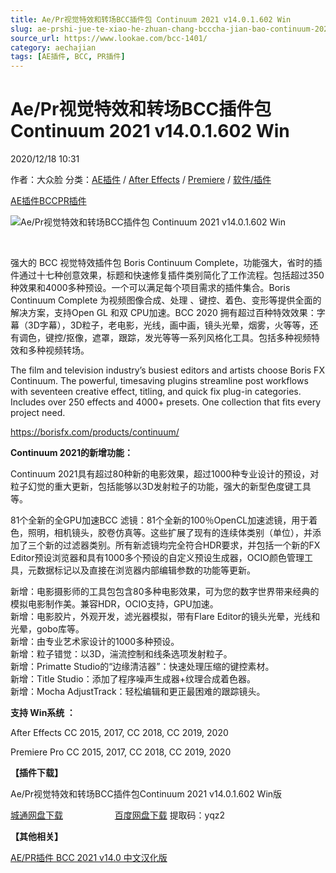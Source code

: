 ```yaml
---
title: Ae/Pr视觉特效和转场BCC插件包 Continuum 2021 v14.0.1.602 Win
slug: ae-prshi-jue-te-xiao-he-zhuan-chang-bcccha-jian-bao-continuum-2021-v14-0-1-602-win
source_url: https://www.lookae.com/bcc-1401/
category: aechajian
tags: [AE插件, BCC, PR插件]
---
```

# Ae/Pr视觉特效和转场BCC插件包 Continuum 2021 v14.0.1.602 Win

2020/12/18 10:31

作者：大众脸
分类：[AE插件](https://www.lookae.com/after-effects/aechajian/) / [After Effects](https://www.lookae.com/after-effects/) / [Premiere](https://www.lookae.com/qitarjcj/premierezy/) / [软件/插件](https://www.lookae.com/qitarjcj/)

[AE插件](https://www.lookae.com/tag/ae%e6%8f%92%e4%bb%b6/)[BCC](https://www.lookae.com/tag/bcc/)[PR插件](https://www.lookae.com/tag/pr%e6%8f%92%e4%bb%b6/)

![Ae/Pr视觉特效和转场BCC插件包 Continuum 2021 v14.0.1.602 Win](https://www.lookae.com/wp-content/uploads/2019/02/BCC-2019-AE.jpg "Ae/Pr视觉特效和转场BCC插件包 Continuum 2021 v14.0.1.602 Win-LookAE.com")

[﻿](https://cloud.video.taobao.com//play/u/705956171/p/1/e/6/t/1/284897462397.mp4)

强大的 BCC 视觉特效插件包 Boris Continuum Complete，功能强大，省时的插件通过十七种创意效果，标题和快速修复插件类别简化了工作流程。包括超过350种效果和4000多种预设。一个可以满足每个项目需求的插件集合。Boris Continuum Complete 为视频图像合成、处理 、键控、着色、变形等提供全面的解决方案，支持Open GL 和双 CPU加速。BCC 2020 拥有超过百种特效效果：字幕（3D字幕），3D粒子，老电影，光线，画中画，镜头光晕，烟雾，火等等，还有调色，键控/抠像，遮罩，跟踪，发光等等一系列风格化工具。包括多种视频特效和多种视频转场。

The film and television industry’s busiest editors and artists choose Boris FX Continuum. The powerful, timesaving plugins streamline post workflows with seventeen creative effect, titling, and quick fix plug-in categories. Includes over 250 effects and 4000+ presets. One collection that fits every project need.

https://borisfx.com/products/continuum/

**Continuum 2021的新增功能：**

Continuum 2021具有超过80种新的电影效果，超过1000种专业设计的预设，对粒子幻觉的重大更新，包括能够以3D发射粒子的功能，强大的新型色度键工具等。

81个全新的全GPU加速BCC 滤镜：81个全新的100％OpenCL加速滤镜，用于着色，照明，相机镜头，胶卷仿真等。这些扩展了现有的连续体类别（单位），并添加了三个新的过滤器类别。所有新滤镜均完全符合HDR要求，并包括一个新的FX Editor预设浏览器和具有1000多个预设的自定义预设生成器，OCIO颜色管理工具，元数据标记以及直接在浏览器内部编辑参数的功能等更新。

新增：电影摄影师的工具包包含80多种电影效果，可为您的数字世界带来经典的模拟电影制作美。兼容HDR，OCIO支持，GPU加速。  
新增：电影胶片，外观开发，滤光器模拟，带有Flare Editor的镜头光晕，光线和光晕，gobo库等。  
新增：由专业艺术家设计的1000多种预设。  
新增：粒子错觉：以3D，湍流控制和线条选项发射粒子。  
新增：Primatte Studio的“边缘清洁器”：快速处理压缩的键控素材。  
新增：Title Studio：添加了程序噪声生成器+纹理合成着色器。  
新增：Mocha AdjustTrack：轻松编辑和更正最困难的跟踪镜头。

**支持 Win系统 ：**

After Effects CC 2015, 2017, CC 2018, CC 2019, 2020

Premiere Pro CC 2015, 2017, CC 2018, CC 2019, 2020

**【插件下载】**

Ae/Pr视觉特效和转场BCC插件包Continuum 2021 v14.0.1.602 Win版

[城通网盘下载](https://089u.com/file/680462-476374502)                     [百度网盘下载](https://pan.baidu.com/s/1IWemNTsea6AYwMR1OoySWA) 提取码：yqz2

**【其他相关】**

[AE/PR插件 BCC 2021 v14.0 中文汉化版](https://www.lookae.com/bcc-2021-ch/)
